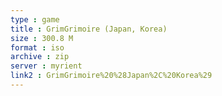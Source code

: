 ```yaml
---
type : game
title : GrimGrimoire (Japan, Korea)
size : 300.8 M
format : iso
archive : zip
server : myrient
link2 : GrimGrimoire%20%28Japan%2C%20Korea%29
---
```

